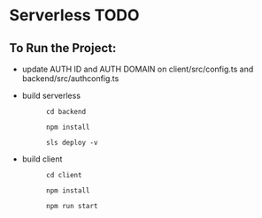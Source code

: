 # Serverless TODO

## To Run the Project:

- update AUTH ID and AUTH DOMAIN on client/src/config.ts and backend/src/authconfig.ts

- build serverless 

			cd backend

			npm install

			sls deploy -v
		


- build client
		
			cd client

			npm install

			npm run start
		




